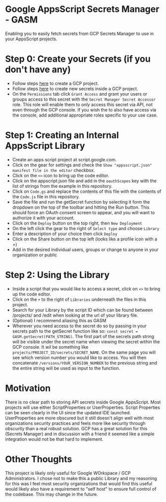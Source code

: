 # Google AppsScript Secrets Manager - GASM

Enabling you to easily fetch secrets from GCP Secrets Manager to use in your AppsScript projects.

# Step 0: Create your Secrets (if you don't have any)

-   Follow steps <a href="https://cloud.google.com/appengine/docs/standard/nodejs/building-app/creating-project">here</a> to create a GCP project.
-   Follow steps <a href="https://cloud.google.com/secret-manager/docs/create-secret-quickstart">here</a> to create new secrets inside a GCP project.
-   On the `Permissions` tab click `Grant Access` and grant your users or groups access to this secret with the `Secret Manager Secret Accessor` role. This role will enable them to _only_ access this secret via API, not even through the GCP console. If you wish the to also have access via the console, add additional appropriate roles specific to your use case.

# Step 1: Creating an Internal AppsScript Library

-   Create an apps script project at script.google.com.
-   Click on the gear for settings and check the `Show "appsscript.json" manifest file in the editor` checkbox.
-   Click on the `<>` icon to bring up the code editor.
-   Click on the appscript.json file and add in the `oauthScopes` key with the list of strings from the example in this repository.
-   Click on `Code.gs` and replace the contents of this file with the contents of the `Code.js` file in this repository.
-   Save the file and run the getSecret function by selecting it form the dropdown on the top of the toolbar and hitting the Run button. This should force an OAuth consent screen to appear, and you will want to authorize it with your account.
-   Click on the `Deploy` button on the top right, then `New Deployment`
-   On the left click the gear to the right of `Select type` and choose `Library`
-   Enter a description of your choice then click `Deploy`
-   Click on the Share button on the top left (looks like a profile icon with a +)
-   Add in the desired individual users, groups or change to anyone in your organization or public

# Step 2: Using the Library

-   Inside a script that you would like to access a secret, click on `<>` to bring up the code editor.
-   Click on the `+` to the right of `Libraries` underneath the files in this project.
-   Search for your Library by the script ID which can be found between /projects/ and /edit when looking at the url of your library file.
-   (Optional) I recommend aliasing this as GASM
-   Wherever you need access to the secret do so by passing in your secrets path to the getSecret function like so: `const secret = GASM.getSecret(PATH_STRING)`. The first part of the secrets path string will be visible under the secret name when viewing the secret within the GCP console. It wil be something like `projects/PROJECT_ID/secrets/SECRET_NAME`. On the same page you will see which version number you would like to access. You will then concatenate `/versions/YOUR_VERSION_NUMBER` to the previous string and the entire string will be used as input to the function.

# Motivation

There is no clear path to storing API secrets inside Google AppsScript. Most projects will use either ScriptProperties or UserProperties. Script Properties can be seen clearly in the UI since the updated IDE launched. UserProperties are more obscured but it still doesn't align well with most organizations security practices and feels more like security through obscurity than a real robust solution. GCP has a great solution for this (Secrets Manager) and in discussion with a friend it seemed like a simple integration would not be that hard to implement.

# Other Thoughts

This project is likely only useful for Google WOrkspace / GCP Administrators. I chose not to make this a public Library and my reasoning for this was I feel most security organizations that would find this useful would likely also have a requirement to "self host" to ensure full control of the codebase. This may change in the future.
